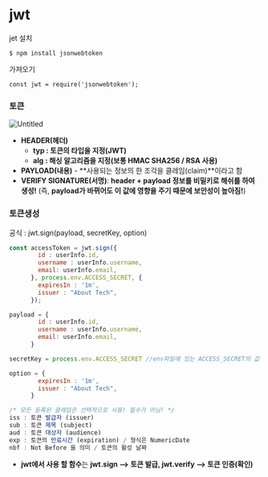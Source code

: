 # jwt

jet 설치

```solidity
$ npm install jsonwebtoken
```

가져오기

```solidity
const jwt = require('jsonwebtoken');
```

### 토큰

![Untitled](jwt%205bc86376819f403eaf2b45f9bbe9526b/Untitled.png)

- **HEADER(헤더)**
  - **typ : 토큰의 타입을 지정(JWT)**
  - **alg : 해싱 알고리즘을 지정(보통 HMAC SHA256 / RSA 사용)**
- **PAYLOAD(내용)** - **사용되는 정보의 한 조각을 클레임(claim)**이라고 함
- **VERIFY SIGNATURE(서명)**: **header + payload 정보를 비밀키로 해쉬를 하여 생성!** (즉, **payload가 바뀌어도 이 값에 영향을 주기 때문에 보안성이 높아짐!**)

### 토큰생성

공식 : jwt.sign(payload, secretKey, option)

```jsx
const accessToken = jwt.sign({
        id : userInfo.id,
        username : userInfo.username,
        email: userInfo.email,
      }, process.env.ACCESS_SECRET, {
        expiresIn : '1m',
        issuer : "About Tech",
      });

payload = {
        id : userInfo.id,
        username : userInfo.username,
        email: userInfo.email,
      }

secretKey = process.env.ACCESS_SECRET //env파일에 있는 ACCESS_SECRET의 값

option = {
        expiresIn : '1m',
        issuer : "About Tech",
      }

/* 모든 등록된 클레임은 선택적으로 사용! 필수가 아님! */
iss : 토큰 발급자 (issuer)
sub : 토큰 제목 (subject)
aud : 토큰 대상자 (audience)
exp : 토큰의 만료시간 (expiration) / 형식은 NumericDate
nbf : Not Before 을 의미 / 토큰의 활성 날짜
```

- **jwt에서 사용 할 함수**는 **jwt.sign --> 토큰 발급, jwt.verify --> 토큰 인증(확인)**
